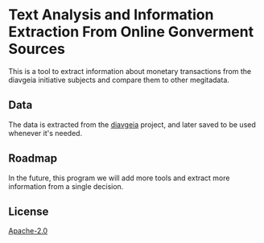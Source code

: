 # Text Analysis and Information Extraction From Online Gonverment Sources

This is a tool to extract information about monetary transactions
from the diavgeia initiative subjects and compare them to other megitadata.

## Data
The data is extracted from the [diavgeia](https://www.diavgeia.gov.gr/) project, and later saved to
be used whenever it's needed.

## Roadmap
In the future, this program we will add more tools and extract more
information from a single decision.

## License
[Apache-2.0](https://choosealicense.com/licenses/apache-2.0/)
